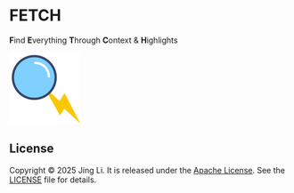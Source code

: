 # FETCH

**F**ind **E**verything **T**hrough **C**ontext & **H**ighlights

<img src="https://github.com/thyrlian/FETCH/blob/main/design/Icon.png?raw=true" width="128">

## License

Copyright © 2025 Jing Li. It is released under the [Apache License](https://www.apache.org/licenses/LICENSE-2.0). See the [LICENSE](https://raw.githubusercontent.com/thyrlian/FETCH/main/LICENSE) file for details.
